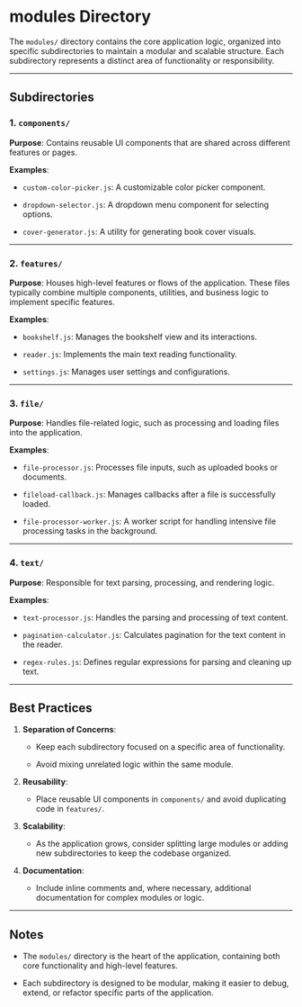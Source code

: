 # modules Directory

The `modules/` directory contains the core application logic, organized into specific subdirectories to maintain a modular and scalable structure. Each subdirectory represents a distinct area of functionality or responsibility.

---

## Subdirectories

### 1. `components/`

**Purpose**: Contains reusable UI components that are shared across different features or pages.

**Examples**:

- `custom-color-picker.js`: A customizable color picker component.

- `dropdown-selector.js`: A dropdown menu component for selecting options.

- `cover-generator.js`: A utility for generating book cover visuals.

---

### 2. `features/`

**Purpose**: Houses high-level features or flows of the application. These files typically combine multiple components, utilities, and business logic to implement specific features.

**Examples**:

- `bookshelf.js`: Manages the bookshelf view and its interactions.

- `reader.js`: Implements the main text reading functionality.

- `settings.js`: Manages user settings and configurations.

---

### 3. `file/`

**Purpose**: Handles file-related logic, such as processing and loading files into the application.

**Examples**:

- `file-processor.js`: Processes file inputs, such as uploaded books or documents.

- `fileload-callback.js`: Manages callbacks after a file is successfully loaded.

- `file-processor-worker.js`: A worker script for handling intensive file processing tasks in the background.

---

### 4. `text/`

**Purpose**: Responsible for text parsing, processing, and rendering logic.

**Examples**:

- `text-processor.js`: Handles the parsing and processing of text content.

- `pagination-calculator.js`: Calculates pagination for the text content in the reader.

- `regex-rules.js`: Defines regular expressions for parsing and cleaning up text.

---

## Best Practices

1. **Separation of Concerns**:

    - Keep each subdirectory focused on a specific area of functionality.

    - Avoid mixing unrelated logic within the same module.

2. **Reusability**:

    - Place reusable UI components in `components/` and avoid duplicating code in `features/`.

3. **Scalability**:

    - As the application grows, consider splitting large modules or adding new subdirectories to keep the codebase organized.

4. **Documentation**:
    - Include inline comments and, where necessary, additional documentation for complex modules or logic.

---

## Notes

- The `modules/` directory is the heart of the application, containing both core functionality and high-level features.

- Each subdirectory is designed to be modular, making it easier to debug, extend, or refactor specific parts of the application.
